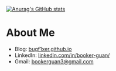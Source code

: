 [![Anurag's GitHub stats](https://github-readme-stats.vercel.app/api?username=bugf1xer)](https://github.com/anuraghazra/github-readme-stats)
# About Me
* Blog: [bugf1xer.github.io](https://bugf1xer.github.io/)
* LinkedIn: [linkedin.com/in/booker-guan/](https://www.linkedin.com/in/booker-guan/)
* Gmail: bookerguan3@gmail.com

